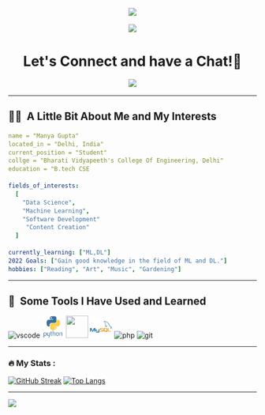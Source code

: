 <p align="center">
  <img src="https://media.giphy.com/media/M9gbBd9nbDrOTu1Mqx/giphy.gif" width="100"/>
</p>
<p align="center">
  <img src="https://capsule-render.vercel.app/api?type=waving&color=timeGradient&fontColor=000000&text=Hello!&height=100&section=header"/>
</p>

<h1 align="center">
  Let's Connect and have a Chat!💬
</h1>

<p align="center">
<a href="https://www.linkedin.com/in/manya-gupta-088138227/">
  <img height="50" src="https://user-images.githubusercontent.com/46517096/166973395-19676cd8-f8ec-4abf-83ff-da8243505b82.png"/>
</a>
</p>


---

<h2> 👩‍💻 &nbsp;A Little Bit About Me and My Interests</h2>

```yaml
name = "Manya Gupta"
located_in = "Delhi, India"
current_position = "Student"
collge = "Bharati Vidyapeeth's College Of Engineering, Delhi" 
education = "B.tech CSE

fields_of_interests:
  [
    "Data Science",
    "Machine Learning",
    "Software Development"
     "Content Creation"
  ]
  
currently_learning: ["ML,DL"]
2022 Goals: ["Gain good knowledge in the field of ML and DL."]
hobbies: ["Reading", "Art", "Music", "Gardening"]
```
  
--- 

<h2> 🚀 &nbsp;Some Tools I Have Used and Learned</h2>
<p align="left">
<img src="https://cdn.jsdelivr.net/gh/devicons/devicon/icons/vscode/vscode-original.svg" alt="vscode" width="45" height="45"/>
<img src="https://raw.githubusercontent.com/devicons/devicon/master/icons/python/python-original-wordmark.svg" alt="python" width="45" height="45" />
<img src="https://cdn.jsdelivr.net/gh/devicons/devicon/icons/cplusplus/cplusplus-original.svg" width="45" height="45"/>
<img src="https://raw.githubusercontent.com/devicons/devicon/master/icons/mysql/mysql-original-wordmark.svg" alt="mysql" width="45" height="45" />
<img src="https://cdn.jsdelivr.net/gh/devicons/devicon/icons/php/php-original.svg" alt="php" width="45" height="45"/>       
<img src="https://cdn.jsdelivr.net/gh/devicons/devicon/icons/git/git-original.svg" alt="git" width="45" height="45"/>  
</p>

---

### :fire: My Stats :
[![GitHub Streak](http://github-readme-streak-stats.herokuapp.com?user=Manya-tech&theme=dark&background=000000)](https://git.io/streak-stats)
[![Top Langs](https://github-readme-stats.vercel.app/api/top-langs/?username=Manya-tech&layout=compact&theme=vision-friendly-dark)](https://github.com/anuraghazra/github-readme-stats)

---

  
<p align="left">
  <img src="https://capsule-render.vercel.app/api?type=waving&color=gradient&height=100&section=footer"/>
</p>
